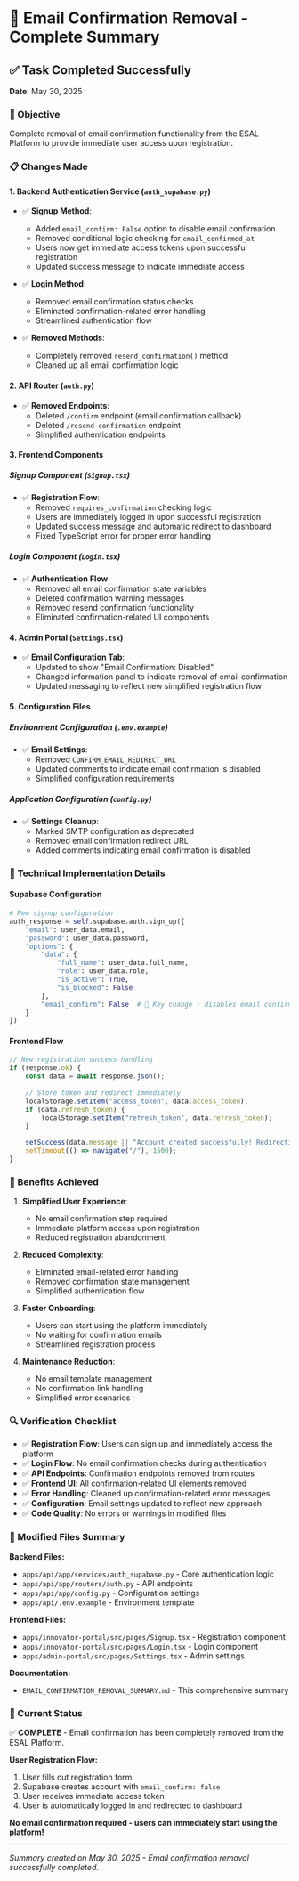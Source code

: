 # 🚀 Email Confirmation Removal - Complete Summary

## ✅ Task Completed Successfully
**Date**: May 30, 2025

### 🎯 Objective
Complete removal of email confirmation functionality from the ESAL Platform to provide immediate user access upon registration.

### 📋 Changes Made

#### 1. **Backend Authentication Service** (`auth_supabase.py`)
- ✅ **Signup Method**: 
  - Added `email_confirm: False` option to disable email confirmation
  - Removed conditional logic checking for `email_confirmed_at`
  - Users now get immediate access tokens upon successful registration
  - Updated success message to indicate immediate access

- ✅ **Login Method**:
  - Removed email confirmation status checks
  - Eliminated confirmation-related error handling
  - Streamlined authentication flow

- ✅ **Removed Methods**:
  - Completely removed `resend_confirmation()` method
  - Cleaned up all email confirmation logic

#### 2. **API Router** (`auth.py`)
- ✅ **Removed Endpoints**:
  - Deleted `/confirm` endpoint (email confirmation callback)
  - Deleted `/resend-confirmation` endpoint
  - Simplified authentication endpoints

#### 3. **Frontend Components**

##### **Signup Component** (`Signup.tsx`)
- ✅ **Registration Flow**:
  - Removed `requires_confirmation` checking logic
  - Users are immediately logged in upon successful registration
  - Updated success message and automatic redirect to dashboard
  - Fixed TypeScript error for proper error handling

##### **Login Component** (`Login.tsx`)
- ✅ **Authentication Flow**:
  - Removed all email confirmation state variables
  - Deleted confirmation warning messages
  - Removed resend confirmation functionality
  - Eliminated confirmation-related UI components

#### 4. **Admin Portal** (`Settings.tsx`)
- ✅ **Email Configuration Tab**:
  - Updated to show "Email Confirmation: Disabled"
  - Changed information panel to indicate removal of email confirmation
  - Updated messaging to reflect new simplified registration flow

#### 5. **Configuration Files**

##### **Environment Configuration** (`.env.example`)
- ✅ **Email Settings**:
  - Removed `CONFIRM_EMAIL_REDIRECT_URL`
  - Updated comments to indicate email confirmation is disabled
  - Simplified configuration requirements

##### **Application Configuration** (`config.py`)
- ✅ **Settings Cleanup**:
  - Marked SMTP configuration as deprecated
  - Removed email confirmation redirect URL
  - Added comments indicating email confirmation is disabled

### 🔧 Technical Implementation Details

#### **Supabase Configuration**
```python
# New signup configuration
auth_response = self.supabase.auth.sign_up({
    "email": user_data.email,
    "password": user_data.password,
    "options": {
        "data": {
            "full_name": user_data.full_name,
            "role": user_data.role,
            "is_active": True,
            "is_blocked": False
        },
        "email_confirm": False  # 🔑 Key change - disables email confirmation
    }
})
```

#### **Frontend Flow**
```typescript
// New registration success handling
if (response.ok) {
    const data = await response.json();
    
    // Store token and redirect immediately
    localStorage.setItem("access_token", data.access_token);
    if (data.refresh_token) {
        localStorage.setItem("refresh_token", data.refresh_token);
    }
    
    setSuccess(data.message || "Account created successfully! Redirecting...");
    setTimeout(() => navigate("/"), 1500);
}
```

### 🌟 Benefits Achieved

1. **Simplified User Experience**: 
   - No email confirmation step required
   - Immediate platform access upon registration
   - Reduced registration abandonment

2. **Reduced Complexity**: 
   - Eliminated email-related error handling
   - Removed confirmation state management
   - Simplified authentication flow

3. **Faster Onboarding**: 
   - Users can start using the platform immediately
   - No waiting for confirmation emails
   - Streamlined registration process

4. **Maintenance Reduction**: 
   - No email template management
   - No confirmation link handling
   - Simplified error scenarios

### 🔍 Verification Checklist

- ✅ **Registration Flow**: Users can sign up and immediately access the platform
- ✅ **Login Flow**: No email confirmation checks during authentication
- ✅ **API Endpoints**: Confirmation endpoints removed from routes
- ✅ **Frontend UI**: All confirmation-related UI elements removed
- ✅ **Error Handling**: Cleaned up confirmation-related error messages
- ✅ **Configuration**: Email settings updated to reflect new approach
- ✅ **Code Quality**: No errors or warnings in modified files

### 📁 Modified Files Summary

**Backend Files:**
- `apps/api/app/services/auth_supabase.py` - Core authentication logic
- `apps/api/app/routers/auth.py` - API endpoints
- `apps/api/app/config.py` - Configuration settings
- `apps/api/.env.example` - Environment template

**Frontend Files:**
- `apps/innovator-portal/src/pages/Signup.tsx` - Registration component
- `apps/innovator-portal/src/pages/Login.tsx` - Login component
- `apps/admin-portal/src/pages/Settings.tsx` - Admin settings

**Documentation:**
- `EMAIL_CONFIRMATION_REMOVAL_SUMMARY.md` - This comprehensive summary

### 🚀 Current Status

✅ **COMPLETE** - Email confirmation has been completely removed from the ESAL Platform. 

**User Registration Flow:**
1. User fills out registration form
2. Supabase creates account with `email_confirm: false`
3. User receives immediate access token
4. User is automatically logged in and redirected to dashboard

**No email confirmation required - users can immediately start using the platform!**

---
*Summary created on May 30, 2025 - Email confirmation removal successfully completed.*
